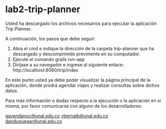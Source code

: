 # lab2-trip-planner

Usted ha descargado los archivos necesarios para ejecutar la aplicación Trip Planner.

A continuación, los pasos que debe seguir:

1. Abra el cmd e indique la dirección de la carpeta trip-planner que ha descargado y descomprimido previmente en su computador.
2. Ejecute el comando    grails run-app
3. Diríjase a su navegador e ingrese al siguiente enlace:    http://localhost:8080/trip/index


En este punto usted ya debe poder visualizar la página principal de la aplicación, donde prodrá agendar viajes y realizar consultas sobre dichos datos.

Para más información o dudas respecto a la ejecución o la aplicación en si misma, por favor comunicarse con alguno de los desarrolladores:

gavendanoc@unal.edu.co
vbernalb@unal.edu.co
danduquegar@unal.edu.co
